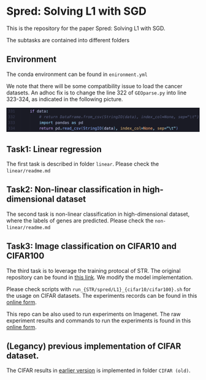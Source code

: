# Spred: Solving L1 with SGD

This is the repository for the paper Spred: Solving L1 with SGD.

The subtasks are contained into different folders

## Environment

The conda environment can be found in `enironment.yml`

We note that there will be some compatibility issue to load the cancer datasets. An adhoc fix is to change the line 322 of `GEOparse.py` into line 323-324, as indicated in the following picture.

![Alt text](image.png)


## Task1: Linear regression

The first task is described in folder `linear`. Please check the `linear/readme.md`

## Task2: Non-linear classification in high-dimensional dataset

The second task is non-linear classification in high-dimensional dataset, where the labels of genes are predicted. Please check the `non-linear/readme.md`

## Task3: Image classification on CIFAR10 and CIFAR100

The third task is to leverage the training protocal of STR. The original repository can be found in [this link](https://github.com/RAIVNLab/STR). We modify the model implementation.

Please check scripts with `run_{STR/spred/L1}_{cifar10/cifar100}.sh` for the usage on CIFAR datasets. The experiments records can be found in this [online form](https://docs.google.com/spreadsheets/d/10SPZmKFzn7JT5V_6x04iFHzm-1j7zQMsP5B7Atdc6DQ/edit?usp=sharing).

This repo can be also used to run experiments on Imagenet. The raw experiment results and commands to run the experiments is found in this [online form](https://docs.google.com/spreadsheets/d/1bszgMm_8ZgOF0CCU3kjTG1kzdJdsNJWrNS6VoyMZhbk/edit?usp=sharing).

## (Legancy) previous implementation of CIFAR dataset.

The CIFAR results in [earlier version](https://arxiv.org/abs/2210.01212v1) is implemented in folder `CIFAR (old)`.